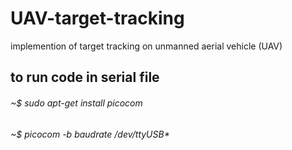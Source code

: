 # UAV-target-tracking
implemention of target tracking on unmanned aerial vehicle (UAV)

## to run code in serial file
###### ~$ sudo apt-get install picocom
###### ~$ picocom -b baudrate /dev/ttyUSB*

